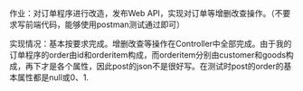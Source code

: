 作业：对订单程序进行改造，发布Web API，实现对订单等增删改查操作。（不要求写前端代码，能够使用postman测试通过即可）

实现情况：基本按要求完成。增删改查等操作在Controller中全部完成。由于我的订单程序的order由id和orderitem构成，而orderitem分别由customer和goods构成，再下才是各个属性，因此post的json不是很好写。在测试时post的order的基本属性都是null或0、1.

